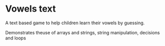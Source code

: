 # Vowels text
A text based game to help children learn their vowels by guessing.

Demonstrates theuse of arrays and strings, string manipulation, decisions and loops
